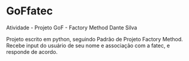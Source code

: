 # GoFfatec
Atividade - Projeto GoF - Factory Method
Dante Silva

Projeto escrito em python, seguindo Padrão de Projeto Factory Method.
Recebe input do usuário de seu nome e associação com a fatec, e responde de acordo.
